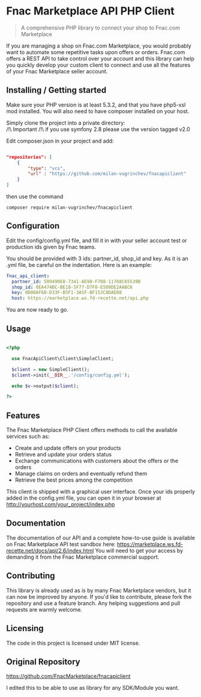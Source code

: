 # Fnac Marketplace API PHP Client
> A comprehensive PHP library to connect your shop to Fnac.com Marketplace

If you are managing a shop on Fnac.com Marketplace, you would probably want to automate some repetitive tasks upon offers or orders.
Fnac.com offers a REST API to take control over your account and this library can help you quickly develop your custom client to connect and use all the features of your Fnac Marketplace seller account.

## Installing / Getting started

Make sure your PHP version is at least 5.3.2, and that you have php5-xsl mod installed.
You will also need to have composer installed on your host.

Simply clone the project into a private directory:  
/!\ Important /!\ if you use symfony 2.8 please use the version tagged v2.0

Edit composer.json in your project and add:
```json

"repositories": [
	{
		"type": "vcs",
		"url" : "https://github.com/milan-vugrinchev/fnacapiclient"
	}
]

```

then use the command

```shell
composer require milan-vugrinchev/fnacapiclient
```

## Configuration

Edit the config/config.yml file, and fill it in with your seller account test or production ids given by Fnac teams.

You should be provided with 3 ids: partner_id, shop_id and key. As it is an .yml file, be careful on the indentation.
Here is an example:

```yaml
fnac_api_client:
  partner_id: 509490E8-7341-AE98-F708-11768C65539B
  shop_id: 0EA474BC-BE18-5F77-D7F0-E509DE2AABC6
  key: 0D00AF6D-D33F-B5F1-3A5F-BF153C8DAE08
  host: https://marketplace.ws.fd-recette.net/api.php
```

You are now ready to go.

## Usage

```php

<?php

  use FnacApiClient\Client\SimpleClient;

  $client = new SimpleClient();
  $client->init(__DIR__.'/config/config.yml');

  echo $v->output($client);

?>

```

## Features

The Fnac Marketplace PHP Client offers methods to call the available services such as:
* Create and update offers on your products
* Retrieve and update your orders status
* Exchange communications with customers about the offers or the orders
* Manage claims on orders and eventually refund them
* Retrieve the best prices among the competition

This client is shipped with a graphical user interface. Once your ids properly added in the config.yml file, you can open it in your browser at http://yourhost.com/your_project/index.php

## Documentation

The documentation of our API and a complete how-to-use guide is available on Fnac Marketplace API test sandbox here: https://marketplace.ws.fd-recette.net/docs/api/2.6/index.html
You will need to get your access by demanding it from the Fnac Marketplace commercial support. 

## Contributing

This library is already used as is by many Fnac Marketplace vendors, but it can now be improved by anyone.
If you'd like to contribute, please fork the repository and use a feature
branch. Any helping suggestions and pull requests are warmly welcome.

## Licensing

The code in this project is licensed under MIT license.

## Original Repository
https://github.com/FnacMarketplace/fnacapiclient

I edited this to be able to use as library for any SDK/Module you want.

